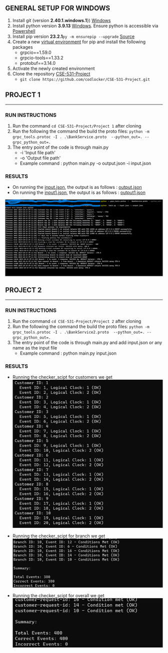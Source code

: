 ## GENERAL SETUP FOR WINDOWS

1. Install git (version **2.40.1.windows.1**}) [Windows](https://git-scm.com/download/win)
2. Install python version **3.9.13** [Windows](https://www.python.org/downloads/). Ensure python is accessible via [Powershell](https://learn.microsoft.com/en-us/windows/python/beginners)
3. Install pip version **23.2.1**``` py -m ensurepip --upgrade ``` [Source](https://pip.pypa.io/en/stable/installation/)
4. Create a new [virtual environment](https://packaging.python.org/en/latest/guides/installing-using-pip-and-virtual-environments/) for pip and install the following packages
   - grpcio==1.59.0
   - grpcio-tools==1.33.2
   - protobuf==3.14.0
5. Activate the newly created environment
6. Clone the repository [CSE-531-Project](https://github.com/codlocker/CSE-531-Project)
   - ```git clone https://github.com/codlocker/CSE-531-Project.git```

## PROJECT 1
---------------------------

### RUN INSTRUCTIONS
1. Run the command ```cd CSE-531-Project/Project 1``` after cloning
2. Run the following the command the build the proto files: ```python -m grpc_tools.protoc -I . .\BankService.proto  --python_out=. --grpc_python_out=.```
3. The entry point of the code is through main.py
   - -i 'Input file path'
   - -o 'Output file path'
   - Example command : python main.py -o output.json -i input.json
  
### RESULTS

- On running the [input.json](./Project%201/input.json), the output is as follows : [output.json](./Project%201/output.json)
- On running the [input1.json](./Project%201/input1.json), the output is as follows : [output1.json](./Project%201/output1.json)

![Project1-result](Project1-Result.png)

## PROJECT 2
---------------------------

### RUN INSTRUCTIONS
1. Run the command ```cd CSE-531-Project/Project 2``` after cloning
2. Run the following the command the build the proto files: ```python -m grpc_tools.protoc -I . .\BankService2.proto  --python_out=. --grpc_python_out=.```
3. The entry point of the code is through main.py and add input.json or any name as the input file 
   - Example command : python main.py input.json
  
### RESULTS

- Running the checker_scipt for customers we get
![Customer](Project-2-customer-checker.png)

- Running the checker_scipt for branch we get
![Branch](Project-2-branch-checker.png)

- Running the checker_scipt for overall we get
![Overall](Project-2-overall-checker.png)
